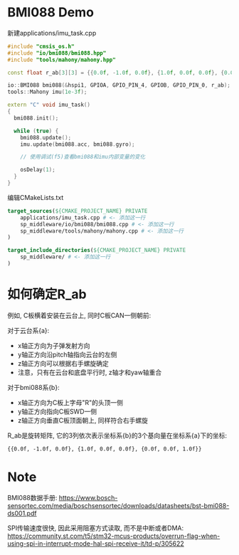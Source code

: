 # BMI088 Demo

新建applications/imu_task.cpp
```c++
#include "cmsis_os.h"
#include "io/bmi088/bmi088.hpp"
#include "tools/mahony/mahony.hpp"

const float r_ab[3][3] = {{0.0f, -1.0f, 0.0f}, {1.0f, 0.0f, 0.0f}, {0.0f, 0.0f, 1.0f}};

io::BMI088 bmi088(&hspi1, GPIOA, GPIO_PIN_4, GPIOB, GPIO_PIN_0, r_ab); // C板, TODO 达妙
tools::Mahony imu(1e-3f);

extern "C" void imu_task()
{
  bmi088.init();

  while (true) {
    bmi088.update();
    imu.update(bmi088.acc, bmi088.gyro);

    // 使用调试(f5)查看bmi088和imu内部变量的变化

    osDelay(1);
  }
}
```

编辑CMakeLists.txt
```cmake
target_sources(${CMAKE_PROJECT_NAME} PRIVATE
    applications/imu_task.cpp # <- 添加这一行
    sp_middleware/io/bmi088/bmi088.cpp # <- 添加这一行
    sp_middleware/tools/mahony/mahony.cpp # <- 添加这一行
)

target_include_directories(${CMAKE_PROJECT_NAME} PRIVATE
    sp_middleware/ # <- 添加这一行
)
```

# 如何确定R_ab

例如, C板横着安装在云台上, 同时C板CAN一侧朝前:

对于云台系{a}: 
- x轴正方向为子弹发射方向
- y轴正方向沿pitch轴指向云台的左侧
- z轴正方向可以根据右手螺旋确定
- 注意，只有在云台和底盘平行时, z轴才和yaw轴重合

对于bmi088系{b}:
- x轴正方向为C板上字母"R"的头顶一侧
- y轴正方向指向C板SWD一侧
- z轴正方向垂直C板顶面朝上, 同样符合右手螺旋

R_ab是旋转矩阵, 它的3列依次表示坐标系{b}的3个基向量在坐标系{a}下的坐标:

`{{0.0f, -1.0f, 0.0f}, {1.0f, 0.0f, 0.0f}, {0.0f, 0.0f, 1.0f}}`

# Note

BMI088数据手册: https://www.bosch-sensortec.com/media/boschsensortec/downloads/datasheets/bst-bmi088-ds001.pdf

SPI传输速度很快, 因此采用阻塞方式读取, 而不是中断或者DMA: https://community.st.com/t5/stm32-mcus-products/overrun-flag-when-using-spi-in-interrupt-mode-hal-spi-receive-it/td-p/305622
